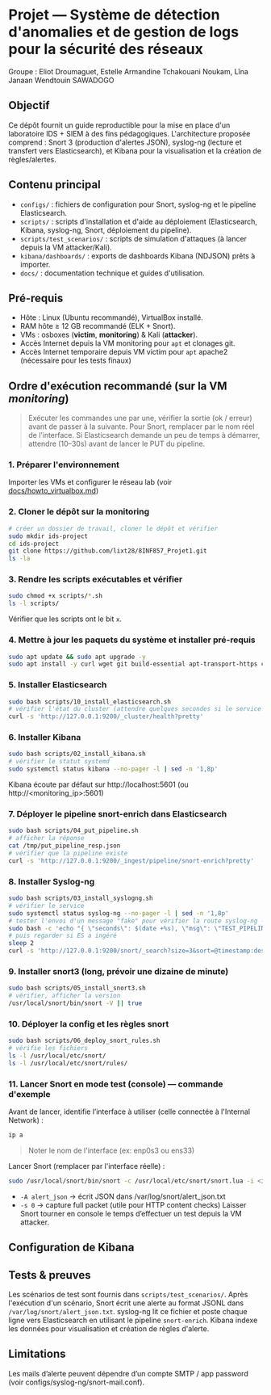 # Projet — Système de détection d'anomalies et de gestion de logs pour la sécurité des réseaux
Groupe : Eliot Droumaguet, Estelle Armandine Tchakouani Noukam, Lîna Janaan Wendtouin SAWADOGO

## Objectif
Ce dépôt fournit un guide reproductible pour la mise en place d'un laboratoire IDS + SIEM à des fins pédagogiques. 
L'architecture proposée comprend : Snort 3 (production d'alertes JSON), syslog-ng (lecture et transfert vers Elasticsearch), 
et Kibana pour la visualisation et la création de règles/alertes.

## Contenu principal
- `configs/` : fichiers de configuration pour Snort, syslog-ng et le pipeline Elasticsearch.
- `scripts/` : scripts d'installation et d'aide au déploiement (Elasticsearch, Kibana, syslog-ng, Snort, déploiement du pipeline).
- `scripts/test_scenarios/` : scripts de simulation d'attaques (à lancer depuis la VM attacker/Kali).
- `kibana/dashboards/` : exports de dashboards Kibana (NDJSON) prêts à importer.
- `docs/` : documentation technique et guides d'utilisation.

## Pré-requis
- Hôte : Linux (Ubuntu recommandé), VirtualBox installé.
- RAM hôte ≥ 12 GB recommandé (ELK + Snort).
- VMs : osboxes (**victim**, **monitoring**) & Kali (**attacker**).
- Accès Internet depuis la VM monitoring pour `apt` et clonages git.
- Accès Internet temporaire depuis VM victim pour `apt` apache2 (nécessaire pour les tests finaux)

## Ordre d'exécution recommandé (sur la VM *monitoring*)
> Exécuter les commandes une par une, vérifier la sortie (ok / erreur) avant de passer à la suivante.
> Pour Snort, remplacer <interface> par le nom réel de l’interface.
> Si Elasticsearch demande un peu de temps à démarrer, attendre (10–30s) avant de lancer le PUT du pipeline.  

### 1. Préparer l'environnement 
Importer les VMs et configurer le réseau lab (voir [docs/howto_virtualbox.md](docs/howto_virtualbox.md))

### 2. Cloner le dépôt sur la monitoring
```bash
# créer un dossier de travail, cloner le dépôt et vérifier
sudo mkdir ids-project
cd ids-project
git clone https://github.com/lixt28/8INF857_Projet1.git
ls -la
```

### 3. Rendre les scripts exécutables et vérifier
```bash
sudo chmod +x scripts/*.sh
ls -l scripts/
```
Vérifier que les scripts ont le bit `x`.

### 4. Mettre à jour les paquets du système et installer pré-requis
```bash
sudo apt update && sudo apt upgrade -y
sudo apt install -y curl wget git build-essential apt-transport-https ca-certificates gnupg
```

### 5. Installer Elasticsearch
```bash
sudo bash scripts/10_install_elasticsearch.sh
# vérifier l'état du cluster (attendre quelques secondes si le service démarre)
curl -s 'http://127.0.0.1:9200/_cluster/health?pretty'
```

### 6. Installer Kibana
```bash
sudo bash scripts/02_install_kibana.sh
# vérifier le statut systemd
sudo systemctl status kibana --no-pager -l | sed -n '1,8p'
```
Kibana écoute par défaut sur http://localhost:5601 (ou http://<monitoring_ip>:5601)

### 7. Déployer le pipeline snort-enrich dans Elasticsearch
```bash
sudo bash scripts/04_put_pipeline.sh
# afficher la réponse
cat /tmp/put_pipeline_resp.json
# vérifier que la pipeline existe
curl -s 'http://127.0.0.1:9200/_ingest/pipeline/snort-enrich?pretty'
```

### 8. Installer Syslog-ng
```bash
sudo bash scripts/03_install_syslogng.sh
# vérifier le service
sudo systemctl status syslog-ng --no-pager -l | sed -n '1,8p'
# tester l'envoi d'un message "fake" pour vérifier la route syslog-ng -> ES :
sudo bash -c 'echo "{ \"seconds\": $(date +%s), \"msg\": \"TEST_PIPELINE\", \"rule\": \"0:0:0\" }" >> /var/log/snort/alert_json.txt'
# puis regarder si ES a ingéré
sleep 2
curl -s 'http://127.0.0.1:9200/snort/_search?size=3&sort=@timestamp:desc&pretty'
```

### 9. Installer snort3 (long, prévoir une dizaine de minute)
```bash
sudo bash scripts/05_install_snort3.sh
# vérifier, afficher la version
/usr/local/snort/bin/snort -V || true
```

### 10. Déployer la config et les règles snort
```bash
sudo bash scripts/06_deploy_snort_rules.sh
# vérifie les fichiers
ls -l /usr/local/etc/snort/
ls -l /usr/local/etc/snort/rules/
```

### 11. Lancer Snort en mode test (console) — commande d'exemple
Avant de lancer, identifie l’interface à utiliser (celle connectée à l'Internal Network) :
```bash
ip a
```
> Noter le nom de l'interface (ex: enp0s3 ou ens33)

Lancer Snort (remplacer <interface> par l'interface réelle) :
```bash
sudo /usr/local/snort/bin/snort -c /usr/local/etc/snort/snort.lua -i <interface> -A alert_json -l /var/log/snort -k none -s 0
```
- `-A alert_json` → écrit JSON dans /var/log/snort/alert_json.txt
- `-s 0` → capture full packet (utile pour HTTP content checks)
Laisser Snort tourner en console le temps d’effectuer un test depuis la VM attacker.

## Configuration de Kibana
 

## Tests & preuves
Les scénarios de test sont fournis dans `scripts/test_scenarios/`. Après l'exécution d'un scénario, 
Snort écrit une alerte au format JSONL dans `/var/log/snort/alert_json.txt`. syslog-ng lit ce fichier et poste chaque ligne
vers Elasticsearch en utilisant le pipeline `snort-enrich`. Kibana indexe les données pour visualisation et création de règles d'alerte.

## Limitations
Les mails d’alerte peuvent dépendre d’un compte SMTP / app password (voir configs/syslog-ng/snort-mail.conf).


   
